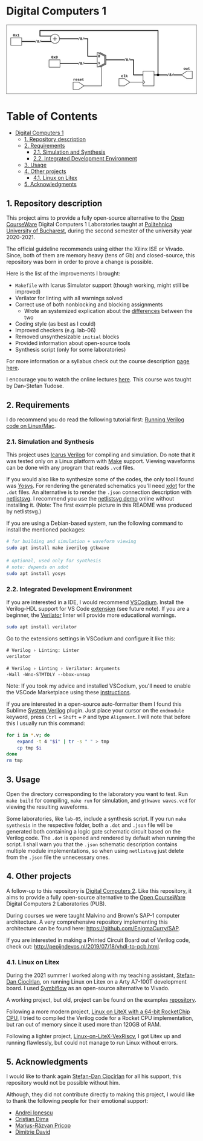 # Digital Computers 1

![sch](resources/non-blocking/res/counter.svg#center "Counter module, synthesized and rendered")

Table of Contents
=================

* [Digital Computers 1](#digital-computers-1)
   * [1. Repository description](#1-repository-description)
   * [2. Requirements](#2-requirements)
      * [2.1. Simulation and Synthesis](#21-simulation-and-synthesis)
      * [2.2. Integrated Development Environment](#22-integrated-development-environment)
   * [3. Usage](#3-usage)
   * [4. Other projects](#4-other-projects)
      * [4.1. Linux on Litex](#41-linux-on-litex)
   * [5. Acknowledgments](#5-acknowledgments)

## 1. Repository description

This project aims to provide a fully open-source alternative to the
[Open CourseWare](https://ocw.cs.pub.ro/courses/cn1) Digital Computers 1
Laboratories taught at [Politehnica University of Bucharest](https://upb.ro),
during the second semester of the university year 2020-2021.

The official guideline recommends using either the Xilinx ISE or Vivado. Since,
both of them are memory heavy (tens of Gb) and closed-source, this repository
was born in order to prove a change is possible.

Here is the list of the improvements I brought:

- `Makefile` with Icarus Simulator support (though working, might still be
   improved)
- Verilator for linting with all warnings solved
- Correct use of both nonblocking and blocking assignments
    - Wrote an systemized explication about the
    [differences](resources/non-blocking) between the two
- Coding style (as best as I could)
- Improved checkers (e.g. lab-06)
- Removed unsynthesizable `initial` blocks
- Provided information about open-source tools
- Synthesis script (only for some laboratories)

For more information or a syllabus check out the course description
[page here](https://cs.pub.ro/index.php/education/courses/59-under/an2under/116-digital-computers-1).

I encourage you to watch the online lectures
[here](https://www.youtube.com/watch?v=Tr0AdbBRbuk&list=PLwhXkdjzBNZ90g0O0HGMpPg20STiba9Gg).
This course was taught by Dan-Ștefan Tudose.

## 2. Requirements

I do recommend you do read the following tutorial first:
[Running Verilog code on Linux/Mac](https://medium.com/macoclock/running-verilog-code-on-linux-mac-3b06ddcccc55).

### 2.1. Simulation and Synthesis

This project uses [Icarus Verilog](http://iverilog.icarus.com/) for compiling
and simulation. Do note that it was tested only on a Linux platform with
[Make](https://www.gnu.org/software/make/) support. Viewing waveforms can be
done with any program that reads `.vcd` files.

If you would also like to synthesize some of the codes, the only tool I found
was [Yosys](http://www.clifford.at/yosys/). For rendering the generated
schematics you'll need [xdot](https://github.com/jrfonseca/xdot.py) for the
`.dot` files. An alternative is to render the `.json` connection description
with [netlistsvg](https://github.com/nturley/netlistsvg). I recommend you use
the [netlistsvg demo](https://neilturley.dev/netlistsvg/) online without
installing it. (Note: The first example picture in this README was produced by
netlistsvg.)

If you are using a Debian-based system, run the following command to install
the mentioned packages:

```bash
# for building and simulation + waveform viewing
sudo apt install make iverilog gtkwave

# optional, used only for synthesis
# note: depends on xdot
sudo apt install yosys
```

### 2.2. Integrated Development Environment

If you are interested in a IDE, I would recommend
[VSCodium](https://vscodium.com/). Install the Verilog-HDL support for VS Code
[extension](https://github.com/mshr-h/vscode-verilog-hdl-support) (see future
note).
If you are a beginner, the [Verilator](https://www.veripool.org/verilator/) 
linter will provide more educational warnings.

```bash
sudo apt install verilator
```

Go to the extensions settings in VSCodium and configure it like this:

```
# Verilog › Linting: Linter
verilator

# Verilog › Linting › Verilator: Arguments
-Wall -Wno-STMTDLY --bbox-unsup
```

Note: If you took my advice and installed VSCodium, you'll need to enable the VSCode
Marketplace using these
[instructions](https://github.com/VSCodium/vscodium/blob/master/DOCS.md#extensions-marketplace).

If you are interested in a open-source auto-formatter them I found this Sublime
[System Verilog](https://sv-doc.readthedocs.io/) plugin. Just place your cursor
on the `endmodule` keyword, press `Ctrl` + `Shift` + `P` and type `Alignment`. I
will note that before this I usually run this command:

```bash
for i in *.v; do
    expand -t 4 "$i" | tr -s " " > tmp
    cp tmp $i
done
rm tmp
```

## 3. Usage

Open the directory corresponding to the laboratory you want to test. Run
`make build` for compiling, `make run` for simulation, and `gtkwave waves.vcd`
for viewing the resulting waveforms.

Some laboratories, like `lab-05`, include a synthesis script. If
you run `make synthesis` in the respective folder, both a `.dot` and `.json`
file will be generated both containing a logic gate schematic circuit based on
the Verilog code. The `.dot` is opened and rendered by default when running the
script. I shall warn you that the `.json` schematic description contains
multiple module implementations, so when using `netlistsvg` just delete from
the `.json` file the unnecessary ones.

## 4. Other projects

A follow-up to this repository is
[Digital Computers 2](https://github.com/mateibarbu19/digital-computers-2).
Like this repository, it aims to provide a fully open-source alternative to the
[Open CourseWare](https://ocw.cs.pub.ro/courses/cn2) Digital Computers 2
Laboratories (PUB).

During courses we were taught Malvino and Brown's SAP-1 computer architecture.
A very comprehensive repository implementing this architecture can be found
here: <https://github.com/EnigmaCurry/SAP>.

If you are interested in making a Printed Circuit Board out of Verilog code,
check out: <http://pepijndevos.nl/2019/07/18/vhdl-to-pcb.html>.

### 4.1. Linux on Litex

During the 2021 summer I worked along with my teaching assistant, 
[Ștefan-Dan Ciocîrlan](https://github.com/sdcioc), on running Linux on Litex
on a Arty A7-100T development board. I used
[Symbiflow](https://symbiflow.github.io/) as an open-source alternative to
Vivado.

A working project, but old, project can be found on the examples
[repository](https://github.com/SymbiFlow/symbiflow-examples/tree/master/xc7/linux_litex_demo).

Following a more modern project,
[Linux on LiteX with a 64-bit RocketChip CPU](https://github.com/litex-hub/linux-on-litex-rocket),
I tried to compiled the Verilog code for a Rocket CPU implementation, but ran
out of memory since it used more than 120GB of RAM.

Following a lighter project,
[Linux-on-LiteX-VexRiscv](https://github.com/litex-hub/linux-on-litex-vexriscv),
I got Litex up and running flawlessly, but could not manage to run Linux
without errors.

## 5. Acknowledgments

I would like to thank again [Ștefan-Dan Ciocîrlan](https://github.com/sdcioc)
for all his support, this repository would not be possible without him.

Although, they did not contribute directly to making this project, I would like
to thank the following people for their emotional support:

- [Andrei Ionescu](https://github.com/Andrei-Info)
- [Cristian Dima](https://github.com/Cartofie)
- [Marius-Răzvan Pricop](https://github.com/RazorBest)
- [Dimitrie David](https://github.com/dimitriedavid/)
